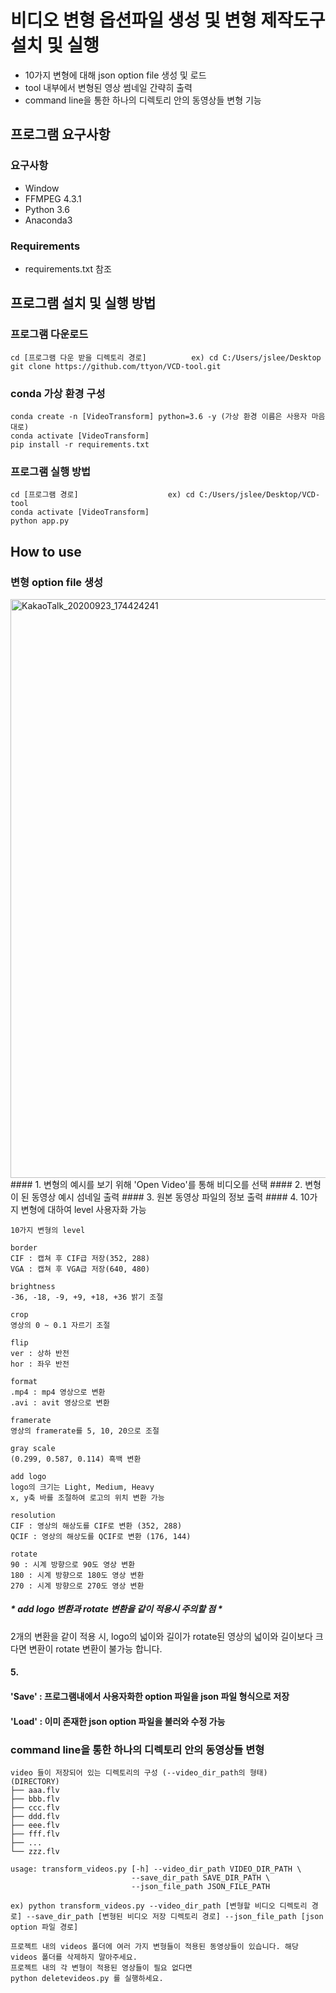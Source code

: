 # 비디오 변형 옵션파일 생성 및 변형 제작도구 설치 및 실행
- 10가지 변형에 대해 json option file 생성 및 로드
- tool 내부에서 변형된 영상 썸네일 간략히 출력
- command line을 통한 하나의 디렉토리 안의 동영상들 변형 기능

## 프로그램 요구사항
### 요구사항
* Window
* FFMPEG 4.3.1
* Python 3.6
* Anaconda3 
### Requirements
- requirements.txt 참조 

## 프로그램 설치 및 실행 방법
### 프로그램 다운로드
```
cd [프로그램 다운 받을 디렉토리 경로]          ex) cd C:/Users/jslee/Desktop
git clone https://github.com/ttyon/VCD-tool.git
```

### conda 가상 환경 구성
```
conda create -n [VideoTransform] python=3.6 -y (가상 환경 이름은 사용자 마음대로)
conda activate [VideoTransform]
pip install -r requirements.txt
```
 
### 프로그램 실행 방법
```
cd [프로그램 경로]                    ex) cd C:/Users/jslee/Desktop/VCD-tool
conda activate [VideoTransform]
python app.py
```

## How to use
### 변형 option file 생성

<img width="926" alt="KakaoTalk_20200923_174424241" src="https://user-images.githubusercontent.com/46225226/108618700-8f518200-7463-11eb-943a-18dfea4e5bf6.png">
#### 1. 변형의 예시를 보기 위해 'Open Video'를 통해 비디오를 선택
#### 2. 변형이 된  동영상 예시 섬네일 출력
#### 3. 원본 동영상 파일의 정보 출력
#### 4. 10가지 변형에 대하여 level 사용자화 가능

```
10가지 변형의 level

border
CIF : 캡쳐 후 CIF급 저장(352, 288)
VGA : 캡쳐 후 VGA급 저장(640, 480)

brightness
-36, -18, -9, +9, +18, +36 밝기 조절

crop
영상의 0 ~ 0.1 자르기 조절

flip
ver : 상하 반전
hor : 좌우 반전

format
.mp4 : mp4 영상으로 변환
.avi : avit 영상으로 변환

framerate
영상의 framerate를 5, 10, 20으로 조절

gray scale
(0.299, 0.587, 0.114) 흑백 변환

add logo
logo의 크기는 Light, Medium, Heavy
x, y축 바를 조절하여 로고의 위치 변환 가능

resolution
CIF : 영상의 해상도를 CIF로 변환 (352, 288)
QCIF : 영상의 해상도를 QCIF로 변환 (176, 144)

rotate
90 : 시계 방향으로 90도 영상 변환
180 : 시계 방향으로 180도 영상 변환
270 : 시계 방향으로 270도 영상 변환   
```

##### * add logo 변환과 rotate 변환을 같이 적용시 주의할 점 *
2개의 변환을 같이 적용 시, logo의 넓이와 길이가 rotate된 영상의 넓이와 길이보다 크다면
변환이 rotate 변환이 불가능 합니다. 


#### 5. 
#### 'Save' : 프로그램내에서 사용자화한 option 파일을 json 파일 형식으로 저장
#### 'Load' : 이미 존재한 json option 파일을 불러와 수정 가능


### command line을 통한 하나의 디렉토리 안의 동영상들 변형

```
video 들이 저장되어 있는 디렉토리의 구성 (--video_dir_path의 형태)
(DIRECTORY)
├── aaa.flv
├── bbb.flv
├── ccc.flv
├── ddd.flv
├── eee.flv
├── fff.flv
├── ...
└── zzz.flv

usage: transform_videos.py [-h] --video_dir_path VIDEO_DIR_PATH \
                           --save_dir_path SAVE_DIR_PATH \
                           --json_file_path JSON_FILE_PATH 

ex) python transform_videos.py --video_dir_path [변형할 비디오 디렉토리 경로] --save_dir_path [변형된 비디오 저장 디렉토리 경로] --json_file_path [json option 파일 경로]
```

```
프로젝트 내의 videos 폴더에 여러 가지 변형들이 적용된 동영상들이 있습니다. 해당 videos 폴더를 삭제하지 말아주세요.
프로젝트 내의 각 변형이 적용된 영상들이 필요 없다면
python deletevideos.py 를 실행하세요.
```

 

